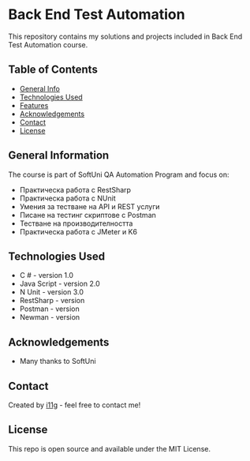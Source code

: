 # Back End Test Automation
This repository contains my solutions and projects included in Back End Test Automation course. 


## Table of Contents
* [General Info](#general-information)
* [Technologies Used](#technologies-used)
* [Features](#features)
* [Acknowledgements](#acknowledgements)
* [Contact](#contact)
* [License](#license) 

## General Information
The course is part of SoftUni QA Automation Program and focus on:
- Практическа работа с RestSharp
- Практическа работа с NUnit
- Умения за тестване на API и REST услуги
- Писане на тестинг скриптове с Postman
- Тестване на производителността
- Практическа работа с JMeter и K6

## Technologies Used
- C # - version 1.0
- Java Script - version 2.0
- N Unit - version 3.0
- RestSharp - version
- Postman - version 
- Newman - version

## Acknowledgements

- Many thanks to SoftUni

## Contact
Created by [i11g](http://i11g.github.io) - feel free to contact me!

## License 
This repo is open source and available under the MIT License. 
